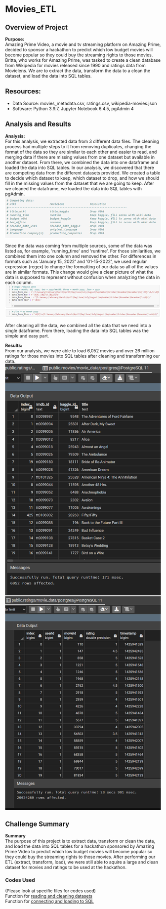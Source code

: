 # Movies_ETL  

## Overview of Project  

**Purpose:**  
Amazing Prime Video, a movie and tv streaming platform on Amazing Prime, decided to sponsor a hackathon to predict which low budget movies will become popular so they could buy the streaming rights to those movies. Britta, who works for Amazing Prime, was tasked to create a clean database from Wikipedia for movies released since 1990 and ratings data from Movielens. We are to extract the data, transform the data to a clean the dataset, and load the data into SQL tables.  

## Resources:  
- Data Source: movies_metadata.csv, ratings.csv, wikipedia-movies.json  
- Software: Python 3.9.7, Jupyter Notebook 6.4.5, pgAdmin 4  

## Analysis and Results  

**Analysis:**  
For this analysis, we extracted data from 3 different data files. The cleaning process had multiple steps to it from removing duplicates, changing the format of the data so they are similar to each other and easier to read, and merging data if there are missing values from one dataset but available in another dataset. From there, we combined the data into one dataframe and loaded the data into SQL tables. In our analysis, we discovered that there are competing data from the different datasets provided. We created a table to decide which dataset to keep, which dataset to drop, and how we should fill in the missing values from the dataset that we are going to keep. After we cleaned the dataframe, we loaded the data into SQL tables with pgAdmin.  
<img src="Resources/competing_data.PNG">  

Since the data was coming from multiple sources, some of the data was listed as, for example, 'running_time' and 'runtime'. For those similarities, we combined them into one column and removed the other. For differences in formats such as 'January 15, 2022' and '01-15-2022', we used regular expression (regex) to change the formatting of our data so all of the values are in similar formats. This change would give a clear picture of what the data is supposed to represent without confusion when analyzing the data in each column.  
<img src="Resources/regex_date.PNG">  

After cleaning all the data, we combined all the data that we need into a single dataframe. From there, loading the data into SQL tables was the simple and easy part.

**Results:**  
From our analysis, we were able to load 6,052 movies and over 26 million ratings for those movies into SQL tables after cleaning and transforming our data.  
<img src="Resources/movies_query.PNG">  
<img src="Resources/ratings_query.PNG">  

## Challenge Summary  

**Summary**  
The purpose of this project is to extract data, transform or clean the data, and load the data into SQL tables for a hackathon sponsored by Amazing Prime Video to predict which low budget movies will become popular so they could buy the streaming rights to those movies. After performing our ETL (extract, transform, load), we were still able to aquire a large and clean dataset for movies and ratings to be used at the hackathon.  

### Codes Used  
(Please look at specific files for codes used)  
Function for [reading and cleaning datasets](https://github.com/tonywang3571/Movies_ETL/blob/master/ETL_clean_kaggle_data.ipynb)  
Function for [connecting and loading to SQL](https://github.com/tonywang3571/Movies_ETL/blob/master/ETL_create_database.ipynb)  